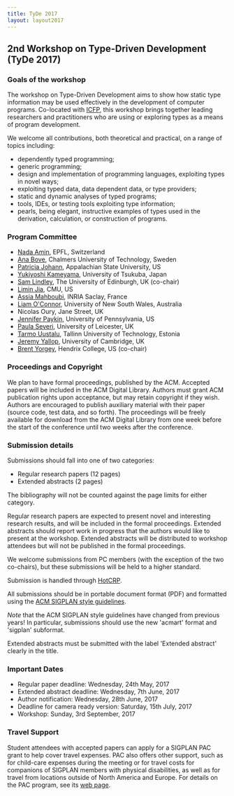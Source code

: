 ```yaml
---
title: TyDe 2017
layout: layout2017
---
```


## 2nd Workshop on Type-Driven Development (TyDe 2017)

### Goals of the workshop

The workshop on Type-Driven Development aims to show how static type
information may be used effectively in the development of computer
programs. Co-located with [ICFP](http://icfp17.sigplan.org/), this
workshop brings together leading researchers and practitioners who
are using or exploring types as a means of program development.

We welcome all contributions, both theoretical and practical, on a
range of topics including:

  * dependently typed programming;
  * generic programming;
  * design and implementation of programming languages, exploiting
    types in novel ways;
  * exploiting typed data, data dependent data, or type providers;
  * static and dynamic analyses of typed programs;
  * tools, IDEs, or testing tools exploiting type information;
  * pearls, being elegant, instructive examples of types used in the
    derivation, calculation, or construction of programs.

### Program Committee

* [Nada Amin](http://namin.net/), EPFL, Switzerland
* [Ana Bove](http://www.cse.chalmers.se/~bove/), Chalmers University of Technology, Sweden
* [Patricia Johann](http://cs.appstate.edu/~johannp/), Appalachian State University, US
* [Yukiyoshi Kameyama](http://logic.cs.tsukuba.ac.jp/~kam/), University of Tsukuba, Japan
* [Sam Lindley](http://homepages.inf.ed.ac.uk/slindley/), The University of Edinburgh, UK (co-chair)
* [Limin Jia](https://www.andrew.cmu.edu/user/liminjia/), CMU, US
* [Assia Mahboubi](http://specfun.inria.fr/mahboubi/), INRIA Saclay, France
* [Liam O'Connor](http://liamoc.net/), University of New South Wales, Australia
* Nicolas Oury, Jane Street, UK
* [Jennifer Paykin](http://www.cis.upenn.edu/~jpaykin/), University of Pennsylvania, US
* [Paula Severi](http://www.cs.le.ac.uk/people/ps56/), University of Leicester, UK
* [Tarmo Uustalu](http://www.ioc.ee/~tarmo/), Tallinn University of Technology, Estonia
* [Jeremy Yallop](http://www.cl.cam.ac.uk/~jdy22/), University of Cambridge, UK
* [Brent Yorgey](http://dept.cs.williams.edu/~byorgey/), Hendrix College, US (co-chair)

### Proceedings and Copyright

We plan to have formal proceedings, published by the ACM. Accepted
papers will be included in the ACM Digital Library. Authors must grant
ACM publication rights upon acceptance, but may retain copyright if they
wish. Authors are encouraged to publish auxiliary material with their
paper (source code, test data, and so forth). The proceedings will be
freely available for download from the ACM Digital Library from one week
before the start of the conference until two weeks after the conference.

### Submission details

Submissions should fall into one of two categories:

  * Regular research papers (12 pages)
  * Extended abstracts (2 pages)

The bibliography will not be counted against the page limits for
either category.

Regular research papers are expected to present novel and interesting
research results, and will be included in the formal
proceedings. Extended abstracts should report work in progress that
the authors would like to present at the workshop. Extended abstracts
will be distributed to workshop attendees but will not be published in
the formal proceedings.

We welcome submissions from PC members (with the exception of the two
co-chairs), but these submissions will be held to a higher standard.

Submission is handled through [HotCRP](https://icfp-tyde17.hotcrp.com/).

All submissions should be in portable document format (PDF) and
formatted using the [ACM SIGPLAN style guidelines](http://www.sigplan.org/Resources/Author/).

*Note* that the ACM SIGPLAN style guidelines have changed from
previous years!  In particular, submissions should use the new
'acmart' format and 'sigplan' subformat.

Extended abstracts must be submitted with the label 'Extended
abstract' clearly in the title.

### Important Dates

  * Regular paper deadline: Wednesday, 24th May, 2017
  * Extended abstract deadline: Wednesday, 7th June, 2017
  * Author notification: Wednesday, 28th June, 2017
  * Deadline for camera ready version: Saturday, 15th July, 2017
  * Workshop: Sunday, 3rd September, 2017

### Travel Support

Student attendees with accepted papers can apply for a SIGPLAN PAC grant
to help cover travel expenses. PAC also offers other support, such as
for child-care expenses during the meeting or for travel costs for
companions of SIGPLAN members with physical disabilities, as well as for
travel from locations outside of North America and Europe. For details
on the PAC program, see its [web page](http://www.sigplan.org/PAC/).
